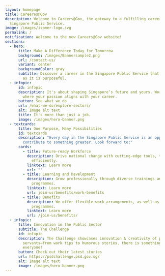 ```yaml
---
layout: homepage
title: Careeres@Gov
description: Welcome to Careers@Gov, the gateway to a fulfilling career in the
  Singapore Public Service.
image: /images/isomer-logo.svg
permalink: /
notification: Welcome to the new Careers@Gov website!
sections:
  - hero:
      title: Make A Difference Today for Tomorrow
      background: /images/Bannersample2.png
      url: /contact-us/
      variant: center
      backgroundColor: gray
      subtitle: Discover a career in the Singapore Public Service that is as rewarding
        as it is purposeful.
  - infopic:
      id: infopic
      description: It's about shaping Singapore’s future and yours. Work in a place
        where your passion aligns with your career.
      button: See what we do
      url: /what-we-do/explore-sectors/
      alt: Image alt text
      title: It's more than just a job.
      image: /images/hero-banner.png
  - textcards:
      title: One Purpose, Many Possibilities
      id: textcards
      description: "Every day in the Singapore Public Service is an opportunity to
        contribute to something greater. Look forward to:"
      cards:
        - title: Future-ready Workforce
          description: Drive national change with cutting-edge tools, tackling challenges
            efficiently.
          linktext: Learn more
          url: ""
        - title: Learning and Development
          description: Grow professionally through diverse trainings and attachment
            programmes.
          linktext: Learn more
          url: join-us/benefits/work-benefits
        - title: Benefits
          description: We offer flexible work arrangements, as well as employee wellness
            programmes.
          linktext: Learn more
          url: /join-us/benefits/
  - infopic:
      title: Innovation in the Public Sector
      subtitle: The Challenge
      id: infopic
      description: The Challenge showcases innovation & creativity of public
        servants—from work tips to humorous stories, there is something for
        everyone!
      button: Check out their latest stories
      url: https://psdchallenge.psd.gov.sg/
      alt: Image alt text
      image: /images/hero-banner.png
---
```


